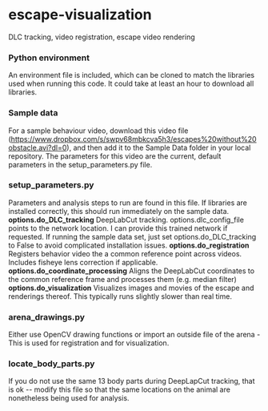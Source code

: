 # escape-visualization
 DLC tracking, video registration, escape video rendering
 
 ### Python environment
 An environment file is included, which can be cloned to match the libraries used when running this code. It could take at least an hour to download all libraries.
 
 ### Sample data
 For a sample behaviour video, download this video file (https://www.dropbox.com/s/swpv68mbkcva5h3/escapes%20without%20obstacle.avi?dl=0), and then add it to the Sample Data folder in your local repository. The parameters for this video are the current, default parameters in the setup_parameters.py file. 
 
 ### setup_parameters.py
 Parameters and analysis steps to run are found in this file. If libraries are installed correctly, this should run immediately on the sample data. 
 **options.do_DLC_tracking** DeepLabCut tracking. options.dlc_config_file points to the network location. I can provide this trained network if requested. If running the sample data set, just set options.do_DLC_tracking to False to avoid complicated installation issues.
 **options.do_registration** Registers behavior video the a common reference point across videos. Includes fisheye lens correction if applicable.
 **options.do_coordinate_processing** Aligns the DeepLabCut coordinates to the common reference frame and processes them (e.g. median filter)
 **options.do_visualization** Visualizes images and movies of the escape and renderings thereof. This typically runs slightly slower than real time.
 
 ### arena_drawings.py
 Either use OpenCV drawing functions or import an outside file of the arena - This is used for registration and for visualization.
 
 ### locate_body_parts.py
 If you do not use the same 13 body parts during DeepLapCut tracking, that is ok -- modify this file so that the same locations on the animal are nonetheless being used for analysis.

